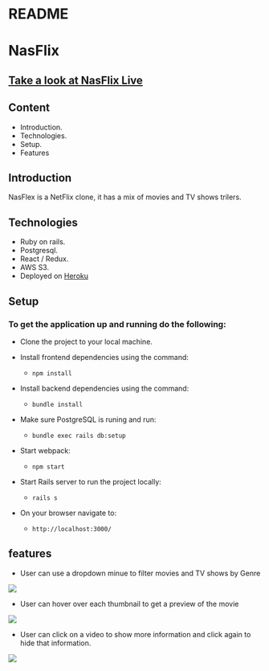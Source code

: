  
# README

# NasFlix
## [Take a look at NasFlix Live](https://nasflix.herokuapp.com)
## Content
* Introduction.
* Technologies.
* Setup.
* Features

## Introduction

NasFlex is a NetFlix clone, it has a mix of movies and TV shows trilers.

## Technologies

* Ruby on rails.
* Postgresql.
* React / Redux.
* AWS S3.
* Deployed on [Heroku](https://nasflix.herokuapp.com)

## Setup

### To get the application up and running do the following:

* Clone the project to your local machine.

* Install frontend dependencies using the command:

  * `npm install`

* Install backend dependencies using the command:

  * `bundle install`

* Make sure PostgreSQL is runing and run:

  * `bundle exec rails db:setup`
  
* Start webpack:

  * `npm start`
  
* Start Rails server to run the project locally:

  * `rails s`
  
* On your browser navigate to: 

  * `http://localhost:3000/`
  
## features

* User can use a dropdown minue to filter movies and TV shows by Genre
  
![](app/assets/images/Animated.gif)

* User can hover over each thumbnail to get a preview of the movie

![](app/assets/images/Animated2.gif)

* User can click on a video to show more information and click again to hide that information.

![](app/assets/images/Animated3.gif)

